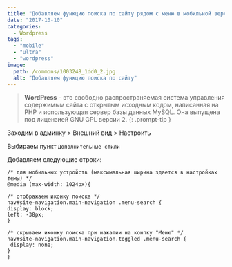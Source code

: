 ```yaml
---
title: "Добавляем функцию поиска по сайту рядом с меню в мобильной версии сайта для Wordpress темы Ultra"
date: "2017-10-10"
categories: 
  - Wordpress
tags: 
  - "mobile"
  - "ultra"
  - "wordpress"
image:
  path: /commons/1003248_1dd0_2.jpg
  alt: "Добавляем функцию поиска по сайту"
---
```


> **WordPress** - это свободно распространяемая система управления содержимым сайта с открытым исходным кодом, написанная на PHP и использующая сервер базы данных MySQL. Она выпущена под лицензией GNU GPL версии 2.
{: .prompt-tip }

Заходим в админку > Внешний вид > Настроить

Выбираем пункт `Дополнительные стили`

Добавляем следующие строки:

```
/* для мобильных устройств (максимальная ширина здается в настройках темы) */
@media (max-width: 1024px){

/* отображаем иконку поиска */
nav#site-navigation.main-navigation .menu-search {
display: block;
left: -38px; 
}

/* скрываем иконку поиска при нажатии на конпку "Меню" */
nav#site-navigation.main-navigation.toggled .menu-search {
 display: none; 
}
}
```
